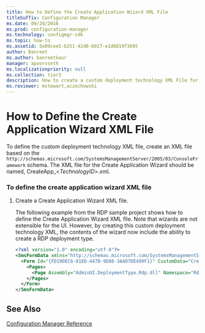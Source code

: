 ```yaml
---
title: How to Define the Create Application Wizard XML File
titleSuffix: Configuration Manager
ms.date: 09/20/2016
ms.prod: configuration-manager
ms.technology: configmgr-sdk
ms.topic: how-to
ms.assetid: 5e09cee5-b251-42d0-b927-e1d6019f3695
author: Banreet
ms.author: banreetkaur
manager: apoorvseth
ms.localizationpriority: null
ms.collection: tier3
description: How to create a custom deployment technology XML File for the Create Application Wizard/.
ms.reviewer: mstewart,aczechowski
---
```

# How to Define the Create Application Wizard XML File
To define the custom deployment technology XML file, create an XML file based on the `http://schemas.microsoft.com/SystemsManagementServer/2005/03/ConsoleFramework` schema. The XML file for the Create Application Wizard should be named, CreateApp_\<*TechnologyID*>.xml.  

### To define the create application wizard XML file  

1.  Create a Create Application Wizard XML file.  

     The following example from the RDP sample project shows how to define the Create Application Wizard XML file. Note that wizards are not extensible for the UI.  However, by creating this custom deployment technology XML, the contents of the wizard now include the ability to create a RDP deployment type.  

    ```xml
    <?xml version="1.0" encoding="utf-8"?>  
    <SmsFormData xmlns="http://schemas.microsoft.com/SystemsManagementServer/2005/03/ConsoleFramework" FormatVersion="1">  
      <Form Id="{FD19DEC6-81ED-447B-9D88-3AAD7DE499F1}" CustomData="CreateApp" FormType="PropertySheet" ForceRefresh="true">  
        <Pages>  
          <Page Assembly="AdminUI.DeploymentType.Rdp.dll" Namespace="RdpTechnology.AdminConsole" VendorId="Partner Company Name" Id="{6802BC91-30EF-49A5-80F6-D4902CD5181C}" Type="RdpDeploymentTechnologyPageControl" />  
        </Pages>  
      </Form>  
    </SmsFormData>  
    ```  

## See Also  
 [Configuration Manager Reference](../../develop/reference/configuration-manager-reference.md)
